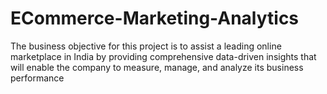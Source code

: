 # ECommerce-Marketing-Analytics
The business objective for this project is to assist a leading online marketplace in India by providing comprehensive data-driven insights that will enable the company to measure, manage, and analyze its business performance

